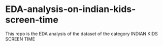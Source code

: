 # EDA-analysis-on-indian-kids-screen-time
This repo is the EDA analysis of the dataset of the category INDIAN KIDS SCREEN TIME
